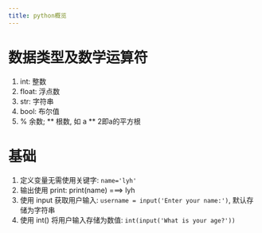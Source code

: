 ```yaml
---
title: python概览
---
```


# 数据类型及数学运算符
1. int: 整数
2. float: 浮点数
3. str: 字符串
4. bool: 布尔值
5. % 余数; ** 根数, 如 a ** 2即a的平方根

# 基础
1. 定义变量无需使用关键字: ` name='lyh' `
2. 输出使用 print: print(name)  ===> lyh
3. 使用 input 获取用户输入: ` username = input('Enter your name:') `, 默认存储为字符串
4. 使用 int() 将用户输入存储为数值: ` int(input('What is your age?')) `